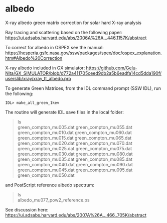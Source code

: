 # albedo

X-ray albedo green matrix correction for solar hard X-ray analysis 

Ray tracing and scattering based on the following paper:
https://ui.adsabs.harvard.edu/abs/2006A%26A...446.1157K/abstract

To correct for albedo in OSPEX see the manual:
https://hesperia.gsfc.nasa.gov/ssw/packages/spex/doc/ospex_explanation.htm#Albedo%20Correction

X-ray albedo included in GX simulator: 
https://github.com/Gelu-Nita/GX_SIMULATOR/blob/d772a411705ceed9db2a5b6eadfa14cd5dda190f/userslib/xray/xray_tt_albedo.pro


To generate Green Matrices, from the IDL command prompt (SSW IDL), run the following:

    IDL> make_all_green_1kev

The routine will generate IDL save files in the local folder:
> ls                                             
green_compton_mu005.dat  green_compton_mu055.dat 
green_compton_mu010.dat  green_compton_mu060.dat 
green_compton_mu015.dat  green_compton_mu065.dat 
green_compton_mu020.dat  green_compton_mu070.dat 
green_compton_mu025.dat  green_compton_mu075.dat 
green_compton_mu030.dat  green_compton_mu080.dat 
green_compton_mu035.dat  green_compton_mu085.dat 
green_compton_mu040.dat  green_compton_mu090.dat 
green_compton_mu045.dat  green_compton_mu095.dat 
green_compton_mu050.dat                          

and PostScript reference albedo spectrum:
> ls     
albedo_mu077_pow2_reference.ps

See discussion here: https://ui.adsabs.harvard.edu/abs/2007A%26A...466..705K/abstract



